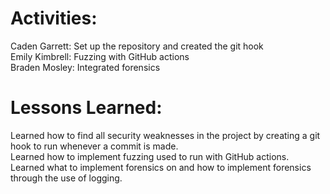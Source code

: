 # Activities:
Caden Garrett: Set up the repository and created the git hook\
Emily Kimbrell: Fuzzing with GitHub actions\
Braden Mosley: Integrated forensics

# Lessons Learned:
Learned how to find all security weaknesses in the project by creating a git hook to run whenever a commit is made.\
Learned how to implement fuzzing used to run with GitHub actions.\
Learned what to implement forensics on and how to implement forensics through the use of logging.

